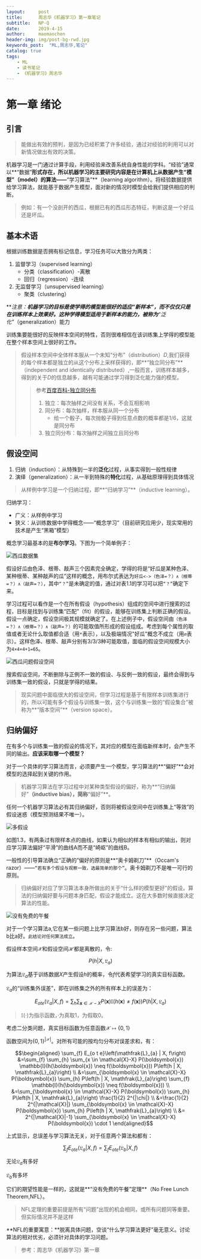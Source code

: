 ```yaml
---
layout:     post
title:      周志华《机器学习》第一章笔记
subtitle:   NP-Q
date:       2019-4-15
author:     maomaochen
header-img: img/post-bg-rwd.jpg
keywords_post:  "ML,周志华,笔记"
catalog: true
tags:
    - ML
    - 读书笔记
    - 《机器学习》周志华
---
```


<head>
    <script src="https://cdn.mathjax.org/mathjax/latest/MathJax.js?config=TeX-AMS-MML_HTMLorMML" type="text/javascript"></script>
    <script type="text/x-mathjax-config">
        MathJax.Hub.Config({
            tex2jax: {
            skipTags: ['script', 'noscript', 'style', 'textarea', 'pre'],
            inlineMath: [['$','$']]
            }
        });
    </script>
</head> 

# 第一章 绪论

## 引言

> 能做出有效的预判，是因为已经积累了许多经验，通过对经验的利用可以对新情况做出有效的决策。

机器学习是一门通过计算手段，利用经验来改善系统自身性能的学科。“经验”通常以**“数据”**形式存在，所以机器学习的主要研究内容是在计算机上从数据产生“模型”（model）的算法——**“学习算法”**（learning algorithm）。将经验数据提供给学习算法，就能基于数据产生模型，面对新的情况时模型会给我们提供相应的判断。

> 例如：有一个没剖开的西瓜，根据已有的西瓜形态特征，判断这是一个好瓜还是坏瓜。

## 基本术语

根据训练数据是否拥有标记信息，学习任务可以大致分为两类：

1. 监督学习（supervised learning）
   * 分类（classification）-离散
   * 回归（regression）-连续
2. 无监督学习（unsupervised learning）
   * 聚类（clustering）

***注意：***机器学习的目标是使学得的模型能很好的适应“新样本”，而不仅仅只是在训练样本上效果好。这种学得模型适用于新样本的能力，被称为**“泛化”**（generalization）能力

训练集要能很好的反映样本空间的特性，否则很难相信在该训练集上学得的模型能在整个样本空间上很好的工作。

> 假设样本空间中全体样本服从一个未知“分布”（distribution）*D*,我们获得的每个样本都是独立的从这个分布上采样获得的，即**“独立同分布”**（independent and identically distributed）,一般而言，训练样本越多，得到的关于*D*的信息越多，越有可能通过学习得到泛化能力强的模型。
>
> > 参考[百度百科-独立同分布](https://baike.baidu.com/link?url=Qdq-O4Oxe5TpJ4nKh25LHGZz-pod5p28pUi0NzxhFl1nKPldiK8bAuBh4k_lz0BJOMfL3PbqBjH8r3MjEeIy9xjf__vXjPoECh-ae07Qcr5ixoraXaTd4N133G3yVG1TDQnkrFinkNKpMD_jiyYmqK)
> >
> > 1. 独立：每次抽样之间没有关系，不会互相影响
> > 2. 同分布：每次抽样，样本服从同一个分布
> >    * 给一个骰子，每次抛骰子得到任意点数的概率都是1/6，这就是同分布
> > 3. 独立同分布：每次抽样之间独立且同分布

## 假设空间

1. 归纳（induction）：从特殊到一半的**泛化**过程，从事实得到一般性规律
2. 演绎（generalization）：从一半到特殊的**特化**过程，从基础原理得到具体情况

> 从样例中学习是一个归纳过程，即**“归纳学习”**（inductive learning）。

归纳学习：

* 广义：从样例中学习
* 狭义：从训练数据中学得概念——“概念学习”（目前研究应用少，现实常用的技术是产生“黑箱”模型）

概念学习最基本的是**布尔学习**。下图为一个简单例子：

![西瓜数据集](https://raw.githubusercontent.com/maomaochen/imguse/master/2019-04-15-ML1/01.png)

假设好瓜由色泽、根蒂、敲声三个因素完全确定，学得的将是“好瓜是某种色泽、某种根蒂、某种敲声的瓜”这样的概念，用布尔式表达为`好瓜<->（色泽=？）∧（根蒂=？）∧（敲声=？）`，其中`“？”`是未确定的值，通过对表1.1的学习可以把`“？”`确定下来。

学习过程可以看作是一个在所有假设（hypothesis）组成的空间中进行搜索的过程，目标是找到与训练集“匹配”（fit）的假设，能够在训练集上判断正确的假设。假设一点确定，假设空间极其规模就确定了。在上述例子中，假设空间由`（色泽=？）∧（根蒂=？）∧（敲声=？）`的可能取值所形成的假设组成。考虑到每个属性的取值或者无论什么取值都合适（用`*`表示），以及极端情况"好瓜"概念不成立（用`∅`表示）。这样色泽、根蒂、敲声分别有3/3/3种可能取值，面临的假设空间规模大小为`4×4×4+1=65`。

![西瓜问题假设空间](https://raw.githubusercontent.com/maomaochen/imguse/master/2019-04-15-ML1/02.png)

搜索假设空间，不断删除与正例不一致的假设、与反例一致的假设，最终会得到与训练集一致的假设，只就是学得的结果。

> 现实问题中面临很大的假设空间，但学习过程是基于有限样本训练集进行的，所以可能有多个假设与训练集一致，这个与训练集一致的“假设集合”被称为**“版本空间”**（version space）。

## 归纳偏好

在有多个与训练集一致的假设的情况下，其对应的模型在面临新样本时，会产生不同的输出。**应该采取哪一个模型？**

对于一个具体的学习算法而言，必须要产生一个模型，学习算法的**“偏好”**会对模型的选择起到关键的作用。

> 机器学习算法在学习过程中对某种类型假设的偏好，称为**“归纳偏好”**（inductive bias），简称**“偏好”**。

任何一个机器学习算法必有其归纳偏好，否则将被假设空间中在训练集上“等效”的假设迷惑（模型预测结果不唯一）。

![多假设](https://raw.githubusercontent.com/maomaochen/imguse/master/2019-04-15-ML1/03.png)

如图1.3，有两条过有限样本点的曲线，如果认为相似的样本有相似的输出，则对应学习算法偏好“平滑”的曲线A而不是“崎岖”的曲线B。

一般性的引导算法确立“正确的”偏好的原则是**“奥卡姆剃刀”**（Occam's razor）——`“若有多个假设与观察一致，选最简单的那个”`。奥卡姆剃刀不是唯一可行的原则。

> 归纳偏好对应了学习算法本身所做出的关于“什么样的模型更好”的假设。算法的归纳偏好要与问题本身匹配，假设才能成立。这在大多数时候直接决定算法的性能。

![没有免费的午餐](https://raw.githubusercontent.com/maomaochen/imguse/master/2019-04-15-ML1/04.png)

对于一个学习算法a,它在某一些问题上比学习算法b好，则存在另一些问题，算法b比a好。`此结论对任何算法成立`。

假设样本空间$\mathcal{X}$和假设空间$\mathcal{H}$都是离散的，令:

$$P\left(h|X,\mathfrak{L}_{a}\right)​$$

为算法$\mathfrak{L}_{a}​$基于训练数据$X​$产生假设$h​$的概率，令$f​$代表希望学习的真实目标函数。

$\mathfrak{L}_{a}$的“训练集外误差”，即在训练集之外的所有样本上的误差为：

$$E_{o t e}\left(\mathfrak{L}_{a} | X, f\right)=\sum_{h} \sum_{\boldsymbol{x} \in \mathcal{X}-X} P(\boldsymbol{x}) \mathbb{I}(h(\boldsymbol{x}) \neq f(\boldsymbol{x})) P\left(h | X, \mathfrak{L}_{a}\right)​$$

>$\mathbb{I}(\cdot)​$为指示函数，·为真取1，为假取0。

考虑二分类问题，真实目标函数为任意函数$\mathcal{X} \mapsto\{0,1\}​$

函数空间为$\{0,1\}^{|\mathcal{X}|}​$。对所有可能的按均匀分布对误差求和，有：

$$\begin{aligned} \sum_{f} E_{o t e}\left(\mathfrak{L}_{a} | X, f\right) &=\sum_{f} \sum_{h} \sum_{x \in \mathcal{X}-X} P(\boldsymbol{x}) \mathbb{I}(h(\boldsymbol{x}) \neq f(\boldsymbol{x})) P\left(h | X, \mathfrak{L}_{a}\right) \\ &=\sum_{\boldsymbol{x} \in \mathcal{X}-X} P(\boldsymbol{x}) \sum_{h} P\left(h | X, \mathfrak{L}_{a}\right) \sum_{f} \mathbb{I}(h(\boldsymbol{x}) \neq f(\boldsymbol{x})) \\ &=\sum_{\boldsymbol{x} \in \mathcal{X}-X} P(\boldsymbol{x}) \sum_{h} P\left(h | X, \mathfrak{L}_{a}\right) \frac{1}{2} 2^{|\chi|} \\ &=\frac{1}{2} 2^{|\mathcal{X}|} \sum_{\boldsymbol{x} \in \mathcal{X}-X} P(\boldsymbol{x}) \sum_{h} P\left(h | X, \mathfrak{L}_{a}\right) \\ &= 2^{|\mathcal{X}|-1} \sum_{\boldsymbol{x} \in \mathcal{X}-X} P(\boldsymbol{x}) \cdot 1 \end{aligned}​$$

上式显示，总误差与学习算法无关，对于任意两个算法和都有：

$$\sum_{f} E_{o t e}\left(\mathfrak{L}_{a} | X, f\right)=\sum_{f} E_{o t e}\left(\mathfrak{L}_{b} | X, f\right)​$$

无论$\mathfrak{L}_{a}$有多好

$\mathfrak{L}_{b}$有多坏

它们的期望性能是一样的，这就是**“没有免费的午餐”定理**（No Free Lunch Theorem,NFL）。

> NFL定理的重要前提是所有“问题”出现的机会相同，或所有问题同等重要。但实际情况并不是这样

**NFL的重要寓意：**脱离具体问题，空谈“什么学习算法更好”毫无意义。讨论算法的相对优劣，必须针对具体的学习问题。



> 参考：周志华《机器学习》第一章



<br>